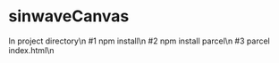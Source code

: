 # sinwaveCanvas

In project directory\n
#1 npm install\n
#2 npm install parcel\n
#3 parcel index.html\n
